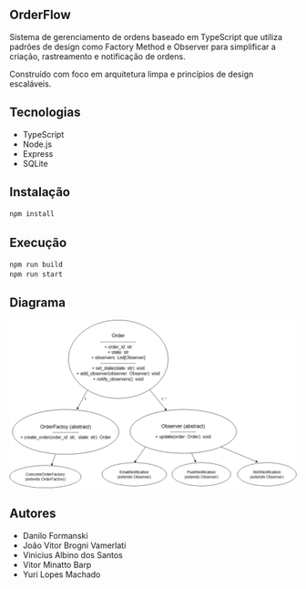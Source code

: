 ## OrderFlow

Sistema de gerenciamento de ordens baseado em TypeScript que utiliza padrões de design como Factory Method e Observer para simplificar a criação, rastreamento e notificação de ordens. 

Construído com foco em arquitetura limpa e princípios de design escaláveis.

## Tecnologias

- TypeScript
- Node.js
- Express
- SQLite

## Instalação

```bash
npm install
```

## Execução

```bash
npm run build
npm run start
```

## Diagrama

![Diagrama](./assets/DiagramaUML.png)

## Autores

- Danilo Formanski
- João Vitor Brogni Vamerlati
- Vinicius Albino dos Santos
- Vitor Minatto Barp
- Yuri Lopes Machado
